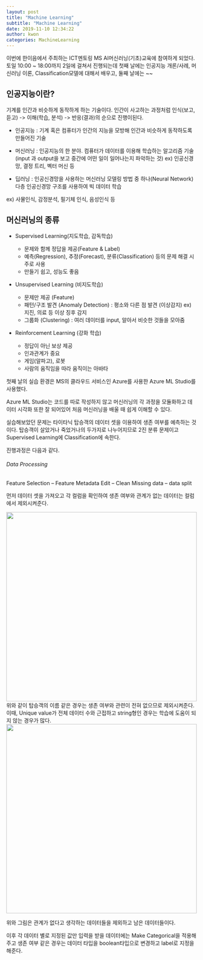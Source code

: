 ```yaml
---
layout: post
title: "Machine Learning"
subtitle: "Machine Learning"
date: 2019-11-10 12:34:22
author: kwon
categories: MachineLearning
---
```

이번에 한이음에서 주최하는 ICT멘토링 MS AI머신러닝(기초)교육에 참여하게 되었다. 토일 10:00 ~ 18:00까지 2일에 걸쳐서 진행되는데 첫째 날에는 인공지능 개론/사례, 머신러닝 이론, Classification모델에 대해서 배우고, 둘째 날에는 ~~


## 인공지능이란?
기계를 인간과 비슷하게 동작하게 하는 기술이다. 인간이 사고하는 과정처럼 인식(보고, 듣고) -> 이해(학습, 분석) -> 반응(결과)의 순으로 진행이된다.

- 인공지능 : 기계 혹은 컴퓨터가 인간의 지능을 모방해 인간과 비슷하게 동작하도록 만들어진 기술

- 머신러닝 : 인공지능의 한 분야. 컴퓨터가 데이터를 이용해 학습하는 알고리즘 기술(input 과 output을 보고 중간에 어떤 일이 일어나는지 파악하는 것)
ex) 인공신경망, 결정 트리, 벡터 머신 등

- 딥러닝 : 인공신경망을 사용하는 머신러닝 모델링 방법 중 하나(Neural Network)
다층 인공신경망 구조를 사용하여 빅 데이터 학습

ex) 사물인식, 감정분석, 필기체 인식, 음성인식 등

## 머신러닝의 종류
* Supervised Learning(지도학습, 감독학습)
  - 문제와 함께 정답을 제공(Feature & Label)
  - 예측(Regression), 추정(Forecast), 분류(Classification) 등의 문제 해결 시 주로 사용
  - 만들기 쉽고, 성능도 좋음

* Unsupervised Learning (비지도학습)
  -	문제만 제공 (Feature)
  -	패턴/구조 발견 (Anomaly Detection) : 평소와 다른 점 발견 (이상감지) ex) 지진, 의료 등 이상 징후 감지
  -	그룹화 (Clustering) : 여러 데이터를 input, 알아서 비슷한 것들을 모아줌
* Reinforcement Learning (강화 학습)
  -	정답이 아닌 보상 제공
  -	인과관계가 중요
  -	게임(알파고), 로봇
  -	사람의 움직임을 따라 움직이는 아바타












첫째 날의 실습 환경은 MS의 클라우드 서비스인 Azure를 사용한 Azure ML Studio를 사용했다.

Azure ML Studio는 코드를 따로 작성하지 않고 머신러닝의 각 과정을 모듈화하고 데이터 시각화 또한 잘 되어있어 처음 머신러닝을 배울 때 쉽게 이해할 수 있다.

실습해보았던 문제는 타이타닉 탑승객의 데이터 셋을 이용하여 생존 여부를 예측하는 것이다. 탑승객이 살았거나 죽었거나의 두가지로 나누어지므로 2진 분류 문제이고 Supervised Learning에 Classification에 속한다.

진행과정은 다음과 같다.

###### Data Processing

Feature Selection – Feature Metadata Edit – Clean Missing data – data split

먼저 데이터 셋을 가져오고 각 컬럼을 확인하여 생존 여부와 관계가 없는 데이터는 컬럼에서 제외시켜준다.

<div style="width: 100%; height: 500px;">
    <img src="https://kyu9341.github.io/assets/machine3.png" style="width: 100%
    ; height: 500px;">
</div>
위와 같이 탑승객의 이름 같은 경우는 생존 여부와 관련이 전혀 없으므로 제외시켜준다. 이때, Unique value가 전체 데이터 수와 근접하고 string형인 경우는 학습에 도움이 되지 않는 경우가 많다.


<div style="width: 100%; height: 500px;">
    <img src="https://kyu9341.github.io/assets/machine2.png" style="width: 100%
    ; height: 500px;">
</div>

위와 그림은 관계가 없다고 생각하는 데이터들을 제외하고 남은 데이터들이다.

이후 각 데이터 별로 지정된 값만 입력을 받을 데이터에는 Make Categorical을 적용해주고 생존 여부 같은 경우는 데이터 타입을 boolean타입으로 변경하고 label로 지정을 해준다.
